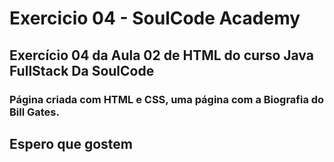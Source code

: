 # Exercicio 04 - SoulCode Academy 
## Exercício 04 da Aula 02 de HTML do curso Java FullStack Da SoulCode


### Página criada com HTML e CSS, uma página com a Biografia do Bill Gates. 

## Espero que gostem
